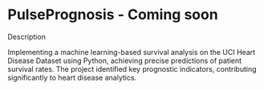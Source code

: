 # PulsePrognosis - Coming soon

Description

Implementing a machine learning-based survival analysis on the UCI Heart Disease Dataset using Python, achieving precise predictions of patient survival rates. 
The project identified key prognostic indicators, contributing significantly to heart disease analytics.

